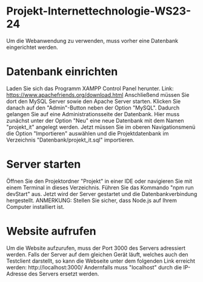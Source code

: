 # Projekt-Internettechnologie-WS23-24

Um die Webanwendung zu verwenden, muss vorher eine Datenbank eingerichtet werden.

# Datenbank einrichten
Laden Sie sich das Programm XAMPP Control Panel herunter. Link: https://www.apachefriends.org/download.html 
Anschließend müssen Sie dort den MySQL Server sowie den Apache Server starten. Klicken Sie danach auf den "Admin"-Button neben der Option "MySQL".
Dadurch gelangen Sie auf eine Administrationsseite der Datenbank. Hier muss zunächst unter der Option "Neu" eine neue Datenbank mit dem Namen "projekt_it" angelegt werden.
Jetzt müssen Sie im oberen Navigationsmenü die Option "Importieren" auswählen und die Projektdatenbank im Verzeichnis "Datenbank/projekt_it.sql" importieren. 

# Server starten
Öffnen Sie den Projektordner "Projekt" in einer IDE oder navigieren Sie mit einem Terminal in dieses Verzeichnis. Führen Sie das Kommando "npm run devStart" aus. Jetzt wird der Server gestartet und
die Datenbankverbindung hergestellt. ANMERKUNG: Stellen Sie sicher, dass Node.js auf Ihrem Computer installiert ist. 

# Website aufrufen
Um die Website aufzurufen, muss der Port 3000 des Servers adressiert werden. Falls der Server auf dem gleichen Gerät läuft, welches auch den Testclient darstellt, so kann die Webseite 
unter dem folgenden Link erreicht werden: http://localhost:3000/ 
Andernfalls muss "localhost" durch die IP-Adresse des Servers ersetzt werden.
